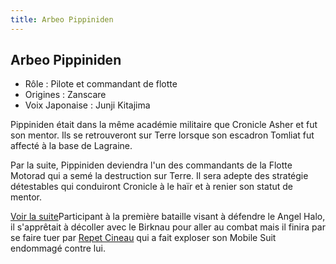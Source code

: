 ```yaml
---
title: Arbeo Pippiniden
---
```


Arbeo Pippiniden
----------------



* Rôle : Pilote et commandant de flotte
* Origines : Zanscare
* Voix Japonaise : Junji Kitajima


Pippiniden était dans la même académie militaire que Cronicle Asher et fut son mentor. Ils se retrouveront sur Terre lorsque son escadron Tomliat fut affecté à la base de Lagraine. 
  
Par la suite, Pippiniden deviendra l'un des commandants de la Flotte Motorad qui a semé la destruction sur Terre. Il sera adepte des stratégie détestables qui conduiront Cronicle à le haïr et à renier son statut de mentor. 



[Voir la suite](javascript:spoiler();)Participant à la première bataille visant à défendre le Angel Halo, il s'apprêtait à décoller avec le Birknau pour aller au combat mais il finira par se faire tuer par [Repet Cineau](uc/victory-gundam/repet-cineau.html) qui a fait exploser son Mobile Suit endommagé contre lui.



